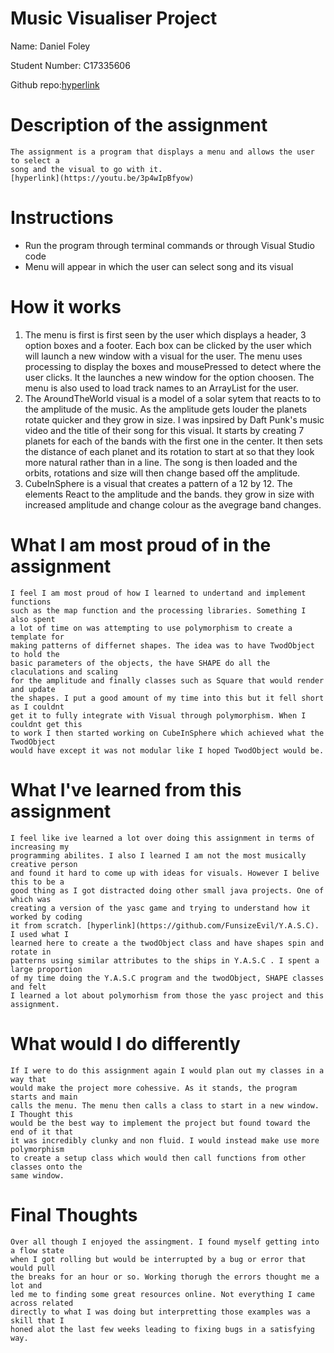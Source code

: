 # Music Visualiser Project

Name: Daniel Foley

Student Number: C17335606

Github repo:[hyperlink](https://github.com/FunsizeEvil/MusicVisuals)


# Description of the assignment
	The assignment is a program that displays a menu and allows the user to select a 
	song and the visual to go with it. 
	[hyperlink](https://youtu.be/3p4wIpBfyow)

# Instructions
- 	Run the program through terminal commands or through Visual Studio code
- 	Menu will appear in which the user can select song and its visual

# How it works
1. 	The menu is first is first seen by the user which displays a header, 3 option boxes and a footer.
	Each box can be clicked by the user which will launch a new window with
	a visual for the user. The menu uses processing to display the boxes and
	mousePressed to detect where the user clicks. It the launches a new window
	for the option choosen. The menu is also used to load track names to an
	ArrayList for the user.
 2. The AroundTheWorld visual is a model of a solar sytem that reacts to to
	the amplitude of the music. As the amplitude gets louder the planets
	rotate quicker and they grow in size. I was inpsired by Daft Punk's 
	music video and the title of their song for this visual. It starts
	by creating 7 planets for each of the bands with the first one in the 
	center. It then sets the distance of each planet and its rotation to start
	at so that they look more natural rather than in a line. The song is then 
	loaded and the orbits, rotations and size will then change based off the
	amplitude.
3. 	CubeInSphere is a visual that creates a pattern of a 12 by 12. The elements
	React to the amplitude and the bands. they grow in size with increased amplitude 
	and change colour as the avegrage band changes.


# What I am most proud of in the assignment
	I feel I am most proud of how I learned to undertand and implement functions 
	such as the map function and the processing libraries. Something I also spent
	a lot of time on was attempting to use polymorphism to create a template for 
	making patterns of differnet shapes. The idea was to have TwodObject to hold the 
	basic parameters of the objects, the have SHAPE do all the claculations and scaling
	for the amplitude and finally classes such as Square that would render and update 
	the shapes. I put a good amount of my time into this but it fell short as I couldnt
	get it to fully integrate with Visual through polymorphism. When I couldnt get this 
	to work I then started working on CubeInSphere which achieved what the TwodObject 
	would have except it was not modular like I hoped TwodObject would be.

# What I've learned from this assignment
	I feel like ive learned a lot over doing this assignment in terms of increasing my
	programming abilites. I also I learned I am not the most musically creative person
	and found it hard to come up with ideas for visuals. However I belive this to be a
	good thing as I got distracted doing other small java projects. One of which was 
	creating a version of the yasc game and trying to understand how it worked by coding
	it from scratch. [hyperlink](https://github.com/FunsizeEvil/Y.A.S.C). I used what I 
	learned here to create a the twodObject class and have shapes spin and rotate in 
	patterns using similar attributes to the ships in Y.A.S.C . I spent a large proportion
	of my time doing the Y.A.S.C program and the twodObject, SHAPE classes and felt
	I learned a lot about polymorhism from those the yasc project and this assignment.

# What would I do differently
	If I were to do this assignment again I would plan out my classes in a way that 
	would make the project more cohessive. As it stands, the program starts and main 
	calls the menu. The menu then calls a class to start in a new window. I Thought this
	would be the best way to implement the project but found toward the end of it that 
	it was incredibly clunky and non fluid. I would instead make use more polymorphism
	to create a setup class which would then call functions from other classes onto the 
	same window. 

# Final Thoughts
	Over all though I enjoyed the assingment. I found myself getting into a flow state
	when I got rolling but would be interrupted by a bug or error that would pull 
	the breaks for an hour or so. Working thorugh the errors thought me a lot and 
	led me to finding some great resources online. Not everything I came across related
	directly to what I was doing but interpretting those examples was a skill that I
	honed alot the last few weeks leading to fixing bugs in a satisfying way.



